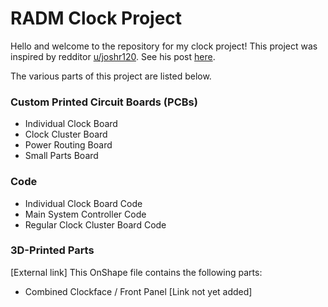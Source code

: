 <h1>RADM Clock Project</h1>

<p>Hello and welcome to the repository for my clock project! This project was inspired by redditor <a href="https://www.reddit.com/user/joshr120/"> u/joshr120</a>. See his post <a href="https://www.reddit.com/r/ArduinoProjects/comments/1caxkm6/my_clock_made_of_24_clocks_and_48_stepper_motors/">here</a>.</p>
<p>The various parts of this project are listed below.</p>

<p><h3>Custom Printed Circuit Boards (PCBs)</h3>
<ul>
  <li>Individual Clock Board</li>
  <li>Clock Cluster Board</li>
  <li>Power Routing Board</li>
  <li>Small Parts Board</li>
</ul>
</p>

<p><h3>Code</h3>
<ul>
  <li>Individual Clock Board Code</li>
  <li>Main System Controller Code</li>
  <li>Regular Clock Cluster Board Code</li>
</ul>
</p>

<p><h3>3D-Printed Parts</h3>
[External link] This OnShape file contains the following parts:

<ul>
  <li>Combined Clockface / Front Panel [Link not yet added]</li>
</ul>
</p>
